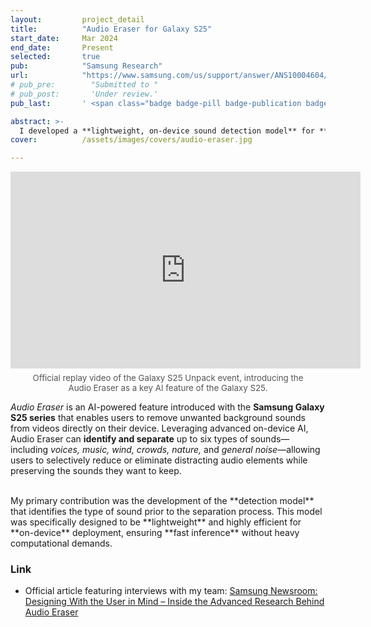 ```yaml
---
layout:         project_detail
title:          "Audio Eraser for Galaxy S25"
start_date:     Mar 2024
end_date:       Present
selected:       true
pub:            "Samsung Research"
url:            "https://www.samsung.com/us/support/answer/ANS10004604/"
# pub_pre:        "Submitted to "
# pub_post:       'Under review.'
pub_last:       ' <span class="badge badge-pill badge-publication badge-success">Commercialized</span>'

abstract: >-
  I developed a **lightweight, on-device sound detection model** for **Samsung’s Audio Eraser** feature on the Galaxy S25 series. My work focused on building and validating a robust model that accurately classifies various sound types, enabling effective background noise removal in videos.
cover:          /assets/images/covers/audio-eraser.jpg

---
```



<div style="margin:1em 0;">
  <iframe width="560" height="315" src="https://www.youtube.com/embed/HinL5jCy_oI?t=2907s" title="YouTube video player" frameborder="0" allowfullscreen></iframe>
  <p style="text-align:center; color:#555; font-size:0.95em; margin-top:0.5em;">
    Official replay video of the Galaxy S25 Unpack event, introducing the<br>
    Audio Eraser as a key AI feature of the Galaxy S25.
  </p>
</div>

_Audio Eraser_ is an AI-powered feature introduced with the **Samsung Galaxy S25 series** that enables users to remove unwanted background sounds from videos directly on their device. Leveraging advanced on-device AI, Audio Eraser can **identify and separate** up to six types of sounds—including _voices, music, wind, crowds, nature,_ and _general noise_—allowing users to selectively reduce or eliminate distracting audio elements while preserving the sounds they want to keep.

<br>
My primary contribution was the development of the **detection model** that identifies the type of sound prior to the separation process. This model was specifically designed to be **lightweight** and highly efficient for **on-device** deployment, ensuring **fast inference** without heavy computational demands.

### Link

- Official article featuring interviews with my team: [Samsung Newsroom: Designing With the User in Mind – Inside the Advanced Research Behind Audio Eraser](https://news.samsung.com/global/interview-designing-with-the-user-in-mind-inside-the-advanced-research-behind-audio-eraser)